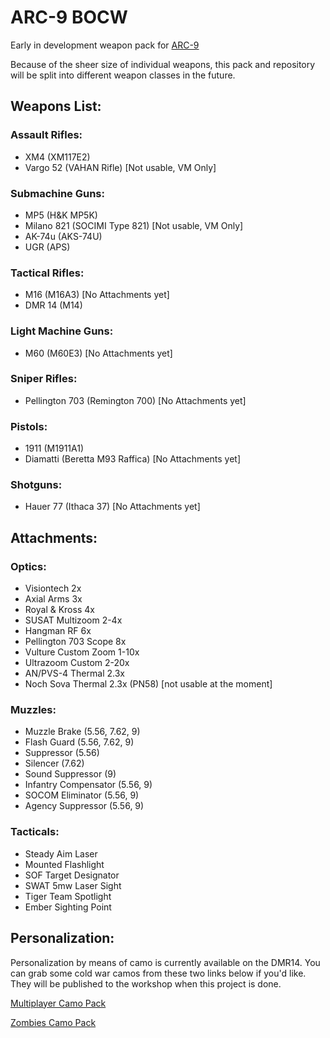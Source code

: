 # ARC-9 BOCW

Early in development weapon pack for [ARC-9](https://github.com/HaodongMo/ARC-9)

Because of the sheer size of individual weapons, this pack and repository will be split into different weapon classes in the future.

## Weapons List:

### Assault Rifles:

- XM4 (XM117E2)
- Vargo 52 (VAHAN Rifle)       [Not usable, VM Only]

### Submachine Guns:

- MP5        (H&K MP5K)
- Milano 821 (SOCIMI Type 821) [Not usable, VM Only]
- AK-74u     (AKS-74U)
- UGR        (APS)

### Tactical Rifles:

- M16        (M16A3)           [No Attachments yet]
- DMR 14     (M14)

### Light Machine Guns:

- M60        (M60E3)           [No Attachments yet]

### Sniper Rifles:

- Pellington 703 (Remington 700) [No Attachments yet]

### Pistols:

- 1911 (M1911A1)
- Diamatti (Beretta M93 Raffica) [No Attachments yet]

### Shotguns:

- Hauer 77 (Ithaca 37)        [No Attachments yet]


## Attachments:

### Optics:

- Visiontech 2x
- Axial Arms 3x
- Royal & Kross 4x
- SUSAT Multizoom 2-4x
- Hangman RF 6x
- Pellington 703 Scope 8x
- Vulture Custom Zoom 1-10x
- Ultrazoom Custom 2-20x
- AN/PVS-4 Thermal 2.3x
- Noch Sova Thermal 2.3x (PN58) [not usable at the moment]

### Muzzles:

- Muzzle Brake (5.56, 7.62, 9)
- Flash Guard (5.56, 7.62, 9)
- Suppressor (5.56)
- Silencer (7.62)
- Sound Suppressor (9)
- Infantry Compensator (5.56, 9)
- SOCOM Eliminator (5.56, 9)
- Agency Suppressor (5.56, 9)

### Tacticals:

- Steady Aim Laser
- Mounted Flashlight
- SOF Target Designator
- SWAT 5mw Laser Sight
- Tiger Team Spotlight
- Ember Sighting Point

## Personalization:

Personalization by means of camo is currently available on the DMR14. You can grab some cold war camos from these two links below if you'd like. They will be published to the workshop when this project is done.

[Multiplayer Camo Pack](https://drive.google.com/file/d/1kIQ_FBIrPxHiLvj5anPex2r8ETsjOIiy/view?usp=sharing)

[Zombies Camo Pack](https://drive.google.com/file/d/1tRxhCJBShfAMNBydJd8yjiXYik7jyULg/view?usp=sharing)
